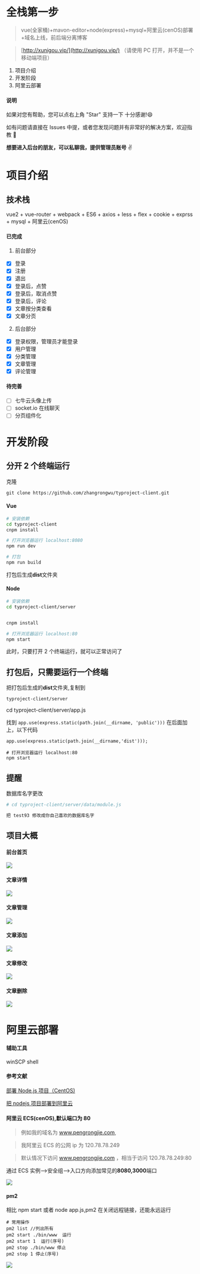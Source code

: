 # 全栈第一步

> vue(全家桶)+mavon-editor+node(express)+mysql+阿里云(cenOS)部署+域名上线，前后端分离博客

> [http://xunigou.vip/](http://xunigou.vip/) （请使用 PC 打开，并不是一个移动端项目）

1. 项目介绍
2. 开发阶段
3. 阿里云部署

#### 说明

如果对您有帮助，您可以点右上角 "Star" 支持一下 十分感谢!:smile:

如有问题请直接在 Issues 中提，或者您发现问题并有非常好的解决方案，欢迎指教 :punch:

**想要进入后台的朋友，可以私聊我，提供管理员账号** :v:

# 项目介绍

## 技术栈

vue2 + vue-router + webpack + ES6 + axios + less + flex + cookie + exprss + mysql + 阿里云(cenOS)

#### 已完成

1. 前台部分

- [x] 登录
- [x] 注册
- [x] 退出
- [x] 登录后，点赞
- [x] 登录后，取消点赞
- [x] 登录后，评论
- [x] 文章按分类查看
- [x] 文章分页

2. 后台部分

- [x] 登录权限，管理员才能登录
- [x] 用户管理
- [x] 分类管理
- [x] 文章管理
- [x] 评论管理

#### 待完善

- [ ] 七牛云头像上传
- [ ] socket.io 在线聊天
- [ ] 分页组件化

# 开发阶段

## 分开 2 个终端运行

克隆

```
git clone https://github.com/zhangrongwu/typroject-client.git
```

#### Vue

```bash
# 安装依赖
cd typroject-client
cnpm install

# 打开浏览器运行 localhost:8080
npm run dev

# 打包
npm run build

```

打包后生成**dist**文件夹

#### Node

```bash
# 安装依赖
cd typroject-client/server


cnpm install

# 打开浏览器运行 localhost:80
npm start
```

此时，只要打开 2 个终端运行，就可以正常访问了

## 打包后，只需要运行一个终端

把打包后生成的**dist**文件夹,复制到

```
typroject-client/server
```

cd typroject-client/server/app.js

找到 `app.use(express.static(path.join(__dirname, 'public')))` 在后面加上，以下代码

```
app.use(express.static(path.join(__dirname,'dist')));
```

```
# 打开浏览器运行 localhost:80
npm start
```

## 提醒

数据库名字更改

```bash
# cd typroject-client/server/data/module.js

把 test93 修改成你自己喜欢的数据库名字
```

## 项目大概

#### 前台首页

![](</book/images/1508291808(1).png>)

#### 文章详情

![](</book/images/1508291844(1).png>)

#### 文章管理

![](</book/images/1508291881(1).png>)

#### 文章添加

![](</book/images/1508291889(1).png>)

#### 文章修改

![](</book/images/1508291905(1).png>)

#### 文章删除

![](</book/images/1508291933(1).png>)

# 阿里云部署

#### 辅助工具

winSCP shell

#### 参考文献

[部署 Node.js 项目（CentOS)](https://help.aliyun.com/document_detail/50775.html)

[把 nodejs 项目部署到阿里云](http://blog.csdn.net/chenlinIT/article/details/73343793)

#### 阿里云 ECS(cenOS),默认端口为 80

> 例如我的域名为 www.pengrongjie.com,

> 我阿里云 ECS 的公网 ip 为 120.78.78.249

> 默认情况下访问 www.pengrongjie.com ，相当于访问 120.78.78.249:80

通过 ECS 实例-->安全组-->入口方向添加常见的**8080,3000**端口

![](/book/images/bVWsa1.png)

#### pm2

相比 npm start 或者 node app.js,pm2 在关闭远程链接，还能永远运行

```
# 常用操作
pm2 list //列出所有
pm2 start ./bin/www  运行
pm2 start 1  运行(序号)
pm2 stop ./bin/www 停止
pm2 stop 1 停止(序号)
```

![](/book/images/2153441650-59ded703b226d_articlex.png)
